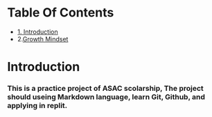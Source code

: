 # Table Of Contents 

- [1. Introduction](#1-introduction)
- 2.[Growth Mindset]() 











# Introduction

### This is a practice project of ASAC scolarship, The project should useing Markdown language, learn Git,  Github, and applying in replit.

